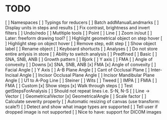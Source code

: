 TODO
=======
[ ] Namespaces
[ ] Typings for reducers
[ ] Batch addManualLandmarks
[ ] Display units in steps and results
[ ] Fix contrast, brightness and invert filters
[ ] Undo/redo
[ ] Mutltiple tools
  [ ] Point
  [ ] Line
  [ ] Zoom in/out
  [ ] Later: freeform drawing tool?
[ ] Highlight geometrical object on step hover
[ ] Highlight step on object hover
[ ] Remove step, edit step
[ ] Show object label
[ ] Rename object
[ ] Keyboard shortucts
[ ] Analyses
  [ ] Do not store entire anlysis in store
  [ ] Ability to switch analysis
  [ ] Predfined
    [ ] Basic
      [ ] SNA, SNB, ANB
      [ ] Growth pattern
        [ ] Bjork
        [ ] Y axis
      [ ] FMA
      [ ] Angle of convexity
    [ ] Downs
      [x] SNA, SNB, ANB
      [x] FMA
      [x] Angle of convexity
      [ ] Facial Angle
      [ ] Y Axis
      [ ] A-B Plane Angle
      [ ] Cant of Occlusal Plane
      [ ] Inter-Incisal Angle
      [ ] Incisor Occlusal Plane Angle
      [ ] Incisor Mandibular Plane Angle
      [ ] U1 to A-Pog Line
    [ ] Steiner
    [ ] Wits
    [ ] Tweed
      [ ] IMPA
      [ ] FMIA
      [ ] FMA
  [ ] Custom
  [x] Show steps
  [x] Walk through steps
  [ ] Test getStepsForAnalysis
    [ ] Should not repeat lines i.e. S-N, N-S
  [ ] Line -> Vector
  [ ] GeometricalVector
  [x] GeometricalAngle
  [ ] Scale factor
  [ ] Calculate severity properly
[ ] Automatic resizing of canvas (use transform: scale?)
[ ] Detect and show what image types are supported
[ ] Tell user if dropped image is not supported
[ ] Nice to have: support for DICOM images